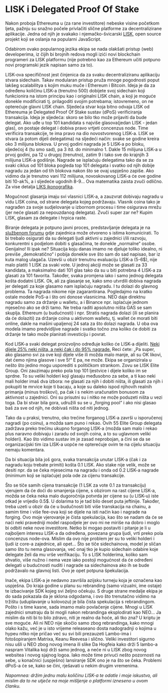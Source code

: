 # LISK i Delegated Proof Of Stake

Nakon proboja Ethereuma u (za rane investitore) nebeske visine početkom ljeta, pažnju su snažno počele privlačiti slične platforme za decentralizirane aplikacije. Jedna od njih je svakako i njemačko-švicarski [LISK](https://lisk.io/), open source projekt koji se oslanja na popularni JavaScript.

Odabirom ovako popularnog jezika ekipa se nada olakšati pristup (web) developerima, iz čijih bi brojnih redova mogli izići novi blockchain programeri za LISK platformu (nije potrebno kao za Ethereum učiti potpuno novi programski jezik napisan samo za to).

LISK-ova specifičnost jest činjenica da za svaku decentraliziranu aplikaciju stvara sidechain. Takav modularan pristup pruža mnoge pogodnosti poput lakšeg scalabilitya s kojim muku muče i Ethereum i Bitcoin. Ideja je da za određenu količinu LISK-a (trenutno 500) dobijete svoj sidechain koji funkcionira na istom principu kao i originalni LISK chain, a koji je moguće donekle modificirati tj. prilagoditi svojim potrebama; istovremeno, on ne opterećuje glavni LISK chain.
Sljedeća stvar koja bitno odvaja LISK od Ethereuma je Delegated Proof Of Stake sustav (dPoS) verificiranja transakcija. Ideja je sljedeća: skoro se bilo tko može prijaviti da bude delegat. Ako uđe u top 101 kandidata s najviše glasova(jedan LISK - jedan glas), on postaje delegat i dobiva pravo vrtjeti concenzus node. Time verificira transakcije, te ima pravo na dio novostvorenog LISK-a.
LISK se stvara (a potom dijeli delegatima) na sljedeći način: svake se godine kreira oko 3 milijuna blokova. U prvoj godini nagrada je 5 LISK-a po bloku, sljedećoj 4 (tu smo sad), pa 3 itd. do minimalno 1. Dakle 15 milijuna LISK-a u prvoj godini, pa 12 u drugoj (trenutno), zatim 9 i tako sve do krajnjih 3 milijuna LISK-a godišnje. Nagrade se isplaćuju delegatima tako da se za svaki ciklus od 101 bloka pogleda top 101 delegata i svatko od njih dobije nagradu za jedan od tih blokova nakon što se ovaj uspješno zapiše. Ako vidimo da je trenutno vani 112 milijuna, novoskovanog LISK-a će ove godine biti 10-ak%, a i sljedeće ugodnih 8-9... Ova matematika zaista zvuči odlično. Za vise detalja [LIKS ikonografika](https://imgur.com/a/dc6ZA).

Mogućnost glasanja imaju svi vlasnici LISK-a, a zauzvrat dobivaju nagradu u vidu LISK coina, od strane delegata kojeg podržavaju. Vlasnik coina tako je nagrađen za svoje sudjelovanje u izbornom procesu i time osigurava mrežu (jer neće glasati za nepouzdanog delegata). Zvuči super zar ne? Kupim LISK, glasam za delegate i hrpica raste.

Biranje delegata je potpuno javni proces, predstavljanje delegata je na [službenom forumu](https://forum.lisk.io) gdje zajednica može otvoreno s istima komunicirati. To bi trebalo osigurati da su delegati ljudi aktivni u zajednici i/ili razvoju, konkurentni s podjelom dobiti s glasačima, te donekle „normalne“ osobe. Genijalno! Ili ipak ne?
Situacija koju danas imamo ne djeluje toliko idealno, ni previše „demokratično“ i pobija donekle sve što sam do sad napisao, bar iz kuta malog ulagača. Uzevši u obzir trenutnu evaluaciju LISK-a (5-6$), nije malo platiti 1 LISK za svaki vote. U jednoj akciji može se glasati za 33 kandidata, a maksimalno dati 101 glas tako da su u biti potrebna 4 LISK-a za glasati za 101 favorita. Također, svaka promjena iako i samo jednog delegata košta dodatni LISK. Ok, ali za glasanje se, kako smo utvrdili dobiva nagrada jer delegati za koje glasamo nam isplaćuju nagradu.
I tu dolazi do glavnog problema. Ta nagrada nikome nije zagarantirana. Pogledajmo na kratko ostale modele PoS-a i što oni donose vlasnicima.
NEO daje direktnu nagradu samo za držanje u walletu, a i Binance npr. isplaćuje jednom mjesečno ako se drži tamo. Ne treba raditi apsolutno ništa GAS se sam skuplja. Ethereum (u budućnosti) i npr. Stratis nagrada dolazi (ili se planira da će dolaziti) za držanje coina u aktivnom walletu, tj. wallet će morati biti online, dakle na mašini upaljenoj 24 sata za što dolazi nagrada. U oba ova modela imamo predvidljive nagrade i svatko točno zna koliko će dobiti za držanje te tako može planirati investiciju i povrat.

Kod LISK-a svaki delegat proizvoljno određuje koliko će LISK-a dijeliti. [Neki dijele 25% neki ništa, a neki čak i do 95% nagrade.](http://earnlisk.com/) Reci ćete: „Pa super, ako glasamo svi za ove koji dijele više ili možda malo manje, ali su OK likovi, dat ćemo njima glasove i sve 5!“ E pa, ne može. Ekipa se organizirala u nešto što jedino mogu usporediti s političkom strankom. Zovu se LISK Elite Group. Oni zauzimaju preko pola top 101 ljestvice i dijele koliko im se sprdne. To su veliki holderi koji glasaju međusobno za sebe, a ti kao neki mali holder imaš dva izbora: ne glasati za njih i dobiti ništa, ili glasati za njih i pokupiti te mrvice koje ti bacaju, a koje su daleko ispod njihovih realnih primanja (minus troškovi), pa čak i s nekim uračunatim bonusom za aktivnost u zajednici. Oni su prisutni su i nitko ne može poduzeti ništa u vezi toga. Da bi stvar bila gora, udružili su se u „forging pool“ i ako nisi glasao baš za sve od njih, ne dobivaš ništa od niti jednog.

Tako da u praksi, trenutno, oko trećine forganog LISK-a završi u isporučenoj nagradi (po coinu), a možda sam puno i rekao. Ovih 55 Elite Group delegata zadržava preko trećinu ukupno forganog LISK-a (možda sam malo i rekao plus naravno dobivaju i zaradu od svojih coina, a to su uglavnom veliki holderi). Kao što vidimo sustav im je zasad neprobojan, a čini se da se organizacijski tim iza LISK-a uopće ne opterećuje ovim te na cijelu situaciju nemaju komentara.

Da bi situacija bila još gora, svaka transakcija unutar LISK-a (čak i za nagradu koju trebate primiti) košta 0.1 LISK. Ako stake nije velik, može se desiti npr. da se čeka mjesecima na nagradu i onda od 0.2 LISK-a nagrade (minimum koji se isplaćuje) pola ode za cijenu transakcije.

Što se tiče samih cijena transakcije (1 LSK za vote 0.1 za transakciju) vjerujem da će doći do smanjenja cijene, s obzirom na rast cijene LISK-a, možda se čeka neka malo dugoročnija potvrda jer cijene su (u LISK-u) iste otkad je vrijedio 0.5$. U dolarima to je tad bilo deset puta jeftinije. Također, treba uzeti u obzir da će u budučnosti biti više transkacija na chainu, a samim time i više fee-ova koji se dijele na isti način kao i nagrade na forging. Ovo moje vjerovanje je čista spekulacija, kao što se nadam da će se naći neki pravedniji model raspodjele jer ovo mi ne miriše na dobro i moglo bi odbiti neke nove investitore. Netko bi mogao postaviti i pitanje je li u najboljem interesu LISK-a da određena, povezana grupa ljudi, vrti preko pola concenzus node-ova. Mislim da ovo nije problem jer su to veliki holderi i ljudi iz core-a zajednice, ali opet...
Što se tiče sidechainova, model je sličan samo što tu nema glasovanja, već onaj tko je kupio sidechain odabire koje delegate želi da mu vrše verifikaciju. To s LISK holderima, koliko sam shvatio, više nužno i nema veze iako postoji mogućnost da će određeni delegati u budućnosti nuditi i nagrade sa sidechainova ako ih se bude podržavalo na glavnoj listi. Ovo je opet potpuna špekulacija.

Inače, ekipa LISK-a je nedavno završila azijsku turneju koja je označena kao uspješna. Do kraja godine u planu su rebranding (samo vizualni, ime ostaje) te izbacivanje SDK kojeg svi željno očekuju. S druge strane medalje ekipa je do sada pokazala da je sklona odgodama, i ovo što trenutačno vidimo na tržištu (uduplavanje u kolovozu) je bila čista spekulacija s rebrandingom. Pošto i s time kasne, sada imamo malo povlačenje cijene.
Mnogi u LISK zajednici smatraju da bi mogli nakon rebrandinga eksplodirati kao NEO... Ja mislim da niti bi to bilo zdravo, niti je realno da hoće, ali tko zna? U kriptu je sve moguće.
Ali ni NEO nije skočio samo zbog rebrandinga, kako mnogi olako kažu, već je u isto vrijeme releaseano dosta nadogradnji o kojima u hypeu nitko nije pričao već su svi bili prezauzeti Lambo-ima i fotošopiranjem Matrixa, Keanu Reevesa i slično. Veliki investitori sigurno nisu ušli u NEO zbog novog imena ili slike Da Hogfeia kako drži 5 lambo-a naspram Vitalika koji drži samo jednog, a neće ni u LISK zbog novog websitea i novog sjajnog logoa. Iako može time privući nešto pozornosti na sebe, u konačnici (uspješno) lansiranje SDK ono je na što se čeka.
Problemi dPoS-a će se, kako se čini, rješavati u nekim drugim vremenima.

*Napomnea:  držim jednu malu količinu LISK-a te odatle i moje iskustvo, ali mislim da to ne utječe na moje mišljenje o platformi izneseno u ovom članku.*

